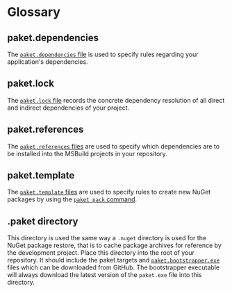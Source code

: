 # Glossary

## paket.dependencies

The [`paket.dependencies` file](dependencies-file.html) is used to specify rules
regarding your application's dependencies.

## paket.lock

The [`paket.lock` file](lock-file.html) records the concrete dependency
resolution of all direct and indirect dependencies of your project.

## paket.references

The [`paket.references` files](references-files.html) are used to specify which
dependencies are to be installed into the MSBuild projects in your repository.

## paket.template

The [`paket.template` files](template-files.html) are used to specify rules to
create new NuGet packages by using the [`paket pack` command](paket-pack.html).

## .paket directory

This directory is used the same way a `.nuget` directory is used for the NuGet
package restore, that is to cache package archives for reference by the
development project. Place this directory into the root of your repository. It
should include the paket.targets and
[`paket.bootstrapper.exe`](https://github.com/fsprojects/Paket/releases/latest)
files which can be downloaded from GitHub. The bootstrapper executable will
always download the latest version of the `paket.exe` file into this directory.
